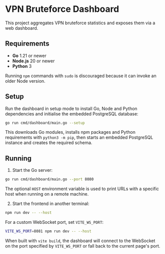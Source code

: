 # VPN Bruteforce Dashboard

This project aggregates VPN bruteforce statistics and exposes them via a web dashboard.

## Requirements

- **Go** 1.21 or newer
- **Node.js** 20 or newer
- **Python** 3

Running `npm` commands with `sudo` is discouraged because it can invoke an older Node version.

## Setup

Run the dashboard in setup mode to install Go, Node and Python dependencies and initialise the embedded PostgreSQL database:

```bash
go run cmd/dashboard/main.go --setup
```

This downloads Go modules, installs npm packages and Python requirements with `python3 -m pip`, then starts an embedded PostgreSQL instance and creates the required schema.

## Running

1. Start the Go server:

```bash
go run cmd/dashboard/main.go --port 8080
```

The optional `HOST` environment variable is used to print URLs with a specific host when running on a remote machine.

2. Start the frontend in another terminal:

```bash
npm run dev -- --host
```

For a custom WebSocket port, set `VITE_WS_PORT`:

```bash
VITE_WS_PORT=8081 npm run dev -- --host
```

When built with `vite build`, the dashboard will connect to the WebSocket on the port specified by `VITE_WS_PORT` or fall back to the current page's port.
